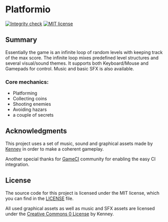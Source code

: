# Platformio

[![Integrity check](https://github.com/Javernaut/Platformio/actions/workflows/main.yml/badge.svg?branch=main)](https://github.com/Javernaut/Platformio/actions/workflows/main.yml)
[![MIT license](http://img.shields.io/badge/license-MIT-blue.svg)](https://github.com/Javernaut/Platformio/blob/main/LICENSE)

## Summary

Essentially the game is an infinite loop of random levels with keeping track of the max score. 
The infinite loop mixes predefined level structures and several visual/sound themes. 
It supports both Keyboard/Mouse and Gamepads for control. 
Music and basic SFX is also available.

### Core mechanics:
- Platforming
- Collecting coins
- Shooting enemies
- Avoiding hazars
- a couple of secrets

## Acknowledgments
This project uses a set of music, sound and graphical assets made by [Kenney](https://kenney.nl/) in order to make a coherent gameplay.

Another special thanks for [GameCI](https://game.ci/) community for enabling the easy CI integration.

## License
The source code for this project is licensed under the MIT license, which you can find in the [LICENSE](https://github.com/Javernaut/Platformio/blob/main/LICENSE) file.

All used graphical assets as well as music and SFX assets are licensed under the [Creative Commons 0 License](https://creativecommons.org/public-domain/cc0/) by Kenney.